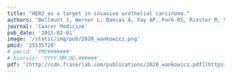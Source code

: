```yaml
---
title: "HER2 as a target in invasive urothelial carcinoma."
authors: "Bellmunt J, Werner L, Bamias A, Fay AP, Park RS, Riester M, Selvarajah S, Barletta J, Berman D, de Muga S, Salido M, Gallardo E, Rojo F, Guancial E, Bambury R, **Mullane SA**, Choueiri TK, Loda M, Stack E, Rosenberg, J."
journal: 'Cancer Medicine'
pub_date: '2015-02-01'
image: '/static/img/pub/2020_wankowicz.png'
pmid: '25535728'
# pmcid: 'PMC#######'
# biorxiv: 'YYYY.MM.DD.######'
pdf: '[http://cdn.fraserlab.com/publications/2020_wankowicz.pdf](https://www.nature.com/articles/bjc2014633.pdf)'
---
```

